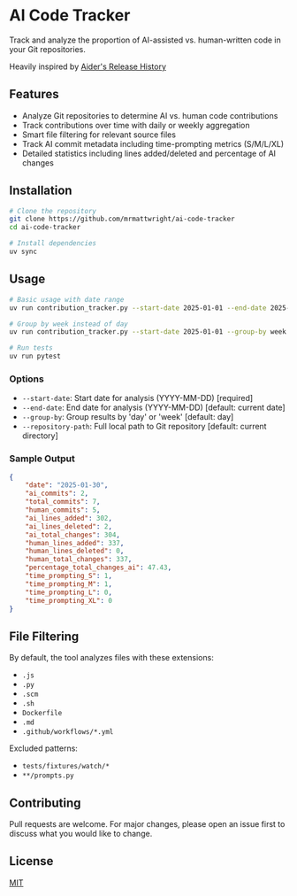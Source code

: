 # AI Code Tracker

Track and analyze the proportion of AI-assisted vs. human-written code in your Git repositories.

Heavily inspired by [Aider's Release History](https://aider.chat/HISTORY.html)

## Features

- Analyze Git repositories to determine AI vs. human code contributions
- Track contributions over time with daily or weekly aggregation
- Smart file filtering for relevant source files
- Track AI commit metadata including time-prompting metrics (S/M/L/XL)
- Detailed statistics including lines added/deleted and percentage of AI changes

## Installation

```bash
# Clone the repository
git clone https://github.com/mrmattwright/ai-code-tracker
cd ai-code-tracker

# Install dependencies
uv sync
```

## Usage

```bash
# Basic usage with date range
uv run contribution_tracker.py --start-date 2025-01-01 --end-date 2025-03-01

# Group by week instead of day
uv run contribution_tracker.py --start-date 2025-01-01 --group-by week

# Run tests
uv run pytest
```

### Options

- `--start-date`: Start date for analysis (YYYY-MM-DD) [required]
- `--end-date`: End date for analysis (YYYY-MM-DD) [default: current date]
- `--group-by`: Group results by 'day' or 'week' [default: day]
- `--repository-path`: Full local path to Git repository [default: current directory]

### Sample Output

```json
{
    "date": "2025-01-30",
    "ai_commits": 2,
    "total_commits": 7,
    "human_commits": 5,
    "ai_lines_added": 302,
    "ai_lines_deleted": 2,
    "ai_total_changes": 304,
    "human_lines_added": 337,
    "human_lines_deleted": 0,
    "human_total_changes": 337,
    "percentage_total_changes_ai": 47.43,
    "time_prompting_S": 1,
    "time_prompting_M": 1,
    "time_prompting_L": 0,
    "time_prompting_XL": 0
}
```

## File Filtering

By default, the tool analyzes files with these extensions:
- `.js`
- `.py`
- `.scm`
- `.sh`
- `Dockerfile`
- `.md`
- `.github/workflows/*.yml`

Excluded patterns:
- `tests/fixtures/watch/*`
- `**/prompts.py`

## Contributing

Pull requests are welcome. For major changes, please open an issue first to discuss what you would like to change.

## License

[MIT](https://choosealicense.com/licenses/mit/)
